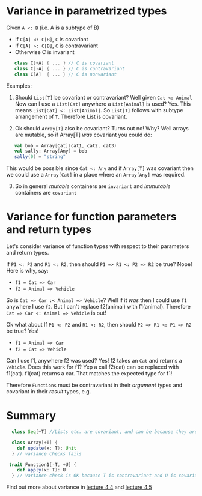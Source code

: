 # Variance in parametrized types

Given `A <: B`  (i.e. A is a subtype of B)

* If `C[A] <: C[B]`, `C` is covariant
* If `C[A] >: C[B]`, `C` is contravariant
* Otherwise C is invariant

<!-- code -->
```scala
   class C[+A] { ... } // C is covariant
   class C[-A] { ... } // C is contravariant
   class C[A]  { ... } // C is nonvariant
```

Examples:
1. Should `List[T]` be covariant or contravariant?
Well given `Cat <: Animal` Now can I use a `List[Cat]` anywhere a `List[Animal]` is used?  Yes.
This means `List[Cat] <: List[Animal]`.  So `List[T]` follows with subtype arrangement of `T`.  Therefore List is covariant.

2. Ok should `Array[T]` also be covariant?
Turns out no!  Why?  Well arrays are mutable, so if Array[T] *was* covariant you could do:

<!-- code -->
```scala
   val bob = Array[Cat](cat1, cat2, cat3)
   val sally: Array[Any] = bob
   sally(0) = "string"
```
This would be possible since `Cat <: Any` and if `Array[T]` was covariant then we could use a `Array[Cat]` in a place where an `Array[Any]` was required.

3. So in general *mutable* containers are `invariant` and *immutable* containers are `covariant`



# Variance for function parameters and return types
Let's consider variance of function types with respect to their parameters and return types.

If `P1 <: P2` and `R1 <: R2`, then should `P1 => R1 <: P2 => R2` be true?
Nope!  Here is why, say:
* `f1 = Cat => Car`
* `f2 = Animal => Vehicle`

So is `Cat => Car :< Animal => Vehicle`?  Well if it *was* then I could use `f1` anywhere I use `f2`.  But I can't replace f2(animal) with f1(animal).  Therefore  `Cat => Car <: Animal => Vehicle` is out!


Ok what about If `P1 <: P2` and `R1 <: R2`, then should `P2 => R1 <: P1 => R2` be true?
Yes!  
* `f1 = Animal => Car`
* `f2 = Cat => Vehicle`

Can I use f1, anywhere f2 was used?  Yes!  f2 takes an `Cat` and returns a `Vehicle`.  Does this work for f1?  Yep
a call f2(cat) can be replaced with f1(cat).  f1(cat) returns a car.  That matches the expected type for f1!     

Therefore `Functions` must be contravariant in their *argument* types and covariant in their *result* types, e.g.

# Summary

<!-- code -->
```scala
  class Seq[+T] //Lists etc. are covariant, and can be because they are immutable

  class Array[+T] {
    def update(x: T): Unit
  } // variance checks fails

 trait Function1[-T, +U] {
    def apply(x: T): U
  } // Variance check is OK because T is contravariant and U is covariant
```

Find out more about variance in
[lecture 4.4](https://class.coursera.org/progfun-2012-001/lecture/81)
and [lecture 4.5](https://class.coursera.org/progfun-2012-001/lecture/83)